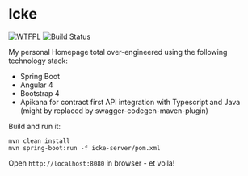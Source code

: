 # Icke 

[![WTFPL](https://img.shields.io/badge/license-WTFPL-blue.svg)](http://www.wtfpl.net/txt/copying)
[![Build Status](https://travis-ci.org/fischermatte/icke.svg?branch=develop)](https://travis-ci.org/fischermatte/icke) 

My personal Homepage total over-engineered using the following technology stack:

- Spring Boot
- Angular 4
- Bootstrap 4 
- Apikana for contract first API integration with Typescript and Java (might by replaced by swagger-codegen-maven-plugin)
    
Build and run it:

    mvn clean install
    mvn spring-boot:run -f icke-server/pom.xml
    
Open `http://localhost:8080` in browser - et voila!